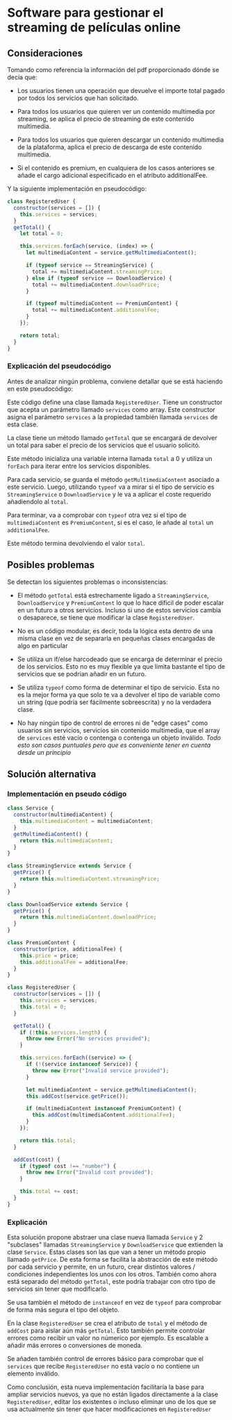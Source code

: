 # Software para gestionar el streaming de películas online

## Consideraciones

Tomando como referencia la información del pdf proporcionado dónde se decía que:

- Los usuarios tienen una operación que devuelve el importe total pagado por todos los servicios que han solicitado.

- Para todos los usuarios que quieren ver un contenido multimedia por streaming, se aplica el precio de streaming de este contenido multimedia.

- Para todos los usuarios que quieren descargar un contenido multimedia de la plataforma, aplica el precio de descarga de este contenido multimedia.

- Si el contenido es premium, en cualquiera de los casos anteriores se añade el cargo adicional especificado en el atributo additionalFee.

Y la siguiente implementación en pseudocódigo:

```javascript
class RegisteredUser {
  constructor(services = []) {
    this.services = services;
  }
  getTotal() {
    let total = 0;

    this.services.forEach(service, (index) => {
      let multimediaContent = service.getMultimediaContent();

      if (typeof service == StreamingService) {
        total += multimediaContent.streamingPrice;
      } else if (typeof service == DownloadService) {
        total += multimediaContent.downloadPrice;
      }

      if (typeof multimediaContent == PremiumContent) {
        total += multimediaContent.additionalFee;
      }
    });

    return total;
  }
}
```

### Explicación del pseudocódigo

Antes de analizar ningún problema, conviene detallar que se está haciendo en este pseudocódigo:

Este código define una clase llamada `RegisteredUser`. Tiene un constructor que acepta un parámetro llamado `services` como array. Este constructor asigna el parámetro `services` a la propiedad también llamada `services` de esta clase.

La clase tiene un método llamado `getTotal` que se encargará de devolver un total para saber el precio de los servicios que el usuario solicitó.

Este método inicializa una variable interna llamada `total` a 0 y utiliza un `forEach` para iterar entre los servicios disponibles.

Para cada servicio, se guarda el método `getMultimediaContent` asociado a este servicio. Luego, utilizando `typeof` va a mirar si el tipo de servicio es `StreamingService` o `DownloadService` y le va a aplicar el coste requerido añadiendolo al `total`.

Para terminar, va a comprobar con `typeof` otra vez si el tipo de `multimediaContent` es `PremiumContent`, si es el caso, le añade al `total` un `additionalFee`.

Este método termina devolviendo el valor `total`.

## Posibles problemas

Se detectan los siguientes problemas o inconsistencias:

- El método `getTotal` está estrechamente ligado a `StreamingService`, `DownloadService` y `PremiumContent` lo que lo hace díficil de poder escalar en un futuro a otros servicios. Incluso si uno de estos servicios cambia o desaparece, se tiene que modificar la clase `RegisteredUser`.

- No es un código modular, es decir, toda la lógica esta dentro de una misma clase en vez de separarla en pequeñas clases encargadas de algo en particular

- Se utiliza un if/else harcodeado que se encarga de determinar el precio de los servicios. Esto no es muy flexible ya que limita bastante el tipo de servicios que se podrían añadir en un futuro.

- Se utiliza `typeof` como forma de determinar el tipo de servicio. Esta no es la mejor forma ya que solo te va a devolver el tipo de variable como un string (que podría ser fácilmente sobreescrita) y no la verdadera clase.

- No hay ningún tipo de control de errores ni de "edge cases" como usuarios sin servicios, servicios sin contenido multimedia, que el array de `services` esté vacío o contenga o contenga un objeto inválido. _Todo esto son casos puntuales pero que es conveniente tener en cuenta desde un principio_

## Solución alternativa

### Implementación en pseudo código

```javascript
class Service {
  constructor(multimediaContent) {
    this.multimediaContent = multimediaContent;
  }
  getMultimediaContent() {
    return this.multimediaContent;
  }
}

class StreamingService extends Service {
  getPrice() {
    return this.multimediaContent.streamingPrice;
  }
}

class DownloadService extends Service {
  getPrice() {
    return this.multimediaContent.downloadPrice;
  }
}

class PremiumContent {
  constructor(price, additionalFee) {
    this.price = price;
    this.additionalFee = additionalFee;
  }
}

class RegisteredUser {
  constructor(services = []) {
    this.services = services;
    this.total = 0;
  }

  getTotal() {
    if (!this.services.length) {
      throw new Error("No services provided");
    }

    this.services.forEach((service) => {
      if (!(service instanceof Service)) {
        throw new Error("Invalid service provided");
      }

      let multimediaContent = service.getMultimediaContent();
      this.addCost(service.getPrice());

      if (multimediaContent instanceof PremiumContent) {
        this.addCost(multimediaContent.additionalFee);
      }
    });

    return this.total;
  }

  addCost(cost) {
    if (typeof cost !== "number") {
      throw new Error("Invalid cost provided");
    }

    this.total += cost;
  }
}
```

### Explicación

Esta solución propone abstraer una clase nueva llamada `Service` y 2 "subclases" llamadas `StreamingService` y `DownloadService` que extienden la clase `Service`.
Estas clases son las que van a tener un método propio llamado `getPrice`. De esta forma se facilita la abstracción de este método por cada servicio y permite, en un futuro, crear distintos valores / condiciones independientes los unos con los otros. También como ahora está separado del método `getTotal`, este podría trabajar con otro tipo de servicios sin tener que modificarlo.

Se usa también el método de `instanceof` en vez de `typeof` para comprobar de forma más segura el tipo del objeto.

En la clase `RegisteredUser` se crea el atributo de `total` y el método de `addCost` para aislar aún más `getTotal`. Esto también permite controlar errores como recibir un valor no númerico por ejemplo. Es escalable a añadir más errores o conversiones de moneda.

Se añaden también control de errores básico para comprobar que el `services` que recibe `RegisteredUser` no está vacío o no contiene un elemento inválido.

Como conclusión, esta nueva implementación facilitaría la base para ampliar servicios nuevos, ya que no están ligados directamente a la clase `RegisteredUser`, editar los existentes o incluso eliminar uno de los que se usa actualmente sin tener que hacer modificaciones en `RegisteredUser`
